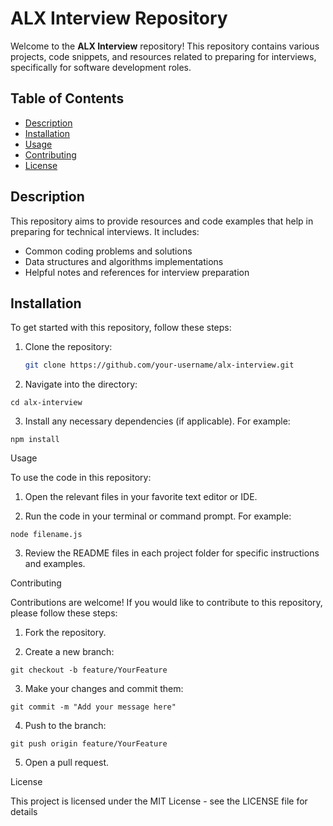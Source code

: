 # ALX Interview Repository

Welcome to the **ALX Interview** repository! This repository contains various projects, code snippets, and resources related to preparing for interviews, specifically for software development roles. 

## Table of Contents

- [Description](#description)
- [Installation](#installation)
- [Usage](#usage)
- [Contributing](#contributing)
- [License](#license)

## Description

This repository aims to provide resources and code examples that help in preparing for technical interviews. It includes:

- Common coding problems and solutions
- Data structures and algorithms implementations
- Helpful notes and references for interview preparation

## Installation

To get started with this repository, follow these steps:

1. Clone the repository:
   ```bash
   git clone https://github.com/your-username/alx-interview.git
   ```

2. Navigate into the directory:
```
cd alx-interview
```

3. Install any necessary dependencies (if applicable). For example:
```
npm install
```


Usage

To use the code in this repository:

1. Open the relevant files in your favorite text editor or IDE.


2. Run the code in your terminal or command prompt. For example:
```
node filename.js
```

3. Review the README files in each project folder for specific instructions and examples.



Contributing

Contributions are welcome! If you would like to contribute to this repository, please follow these steps:

1. Fork the repository.


2. Create a new branch:
```
git checkout -b feature/YourFeature
```

3. Make your changes and commit them:
```
git commit -m "Add your message here"
```

4. Push to the branch:
```
git push origin feature/YourFeature
```

5. Open a pull request.



License

This project is licensed under the MIT License - see the LICENSE file for details
